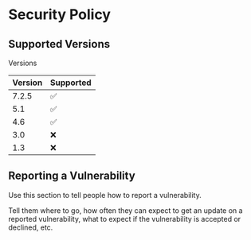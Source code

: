 # Security Policy

## Supported Versions

Versions

| Version | Supported          |
| ------- | ------------------ |
| 7.2.5   | :white_check_mark: |
| 5.1     | :white_check_mark: |
| 4.6     | :white_check_mark: |
| 3.0     | :x:                |
| 1.3     | :x:                |

## Reporting a Vulnerability

Use this section to tell people how to report a vulnerability.

Tell them where to go, how often they can expect to get an update on a
reported vulnerability, what to expect if the vulnerability is accepted or
declined, etc.
